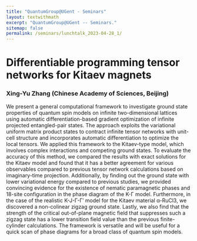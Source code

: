 ```yaml
---
title: "QuantumGroup@UGent - Seminars"
layout: textwithmath
excerpt: "QuantumGroup@UGent -- Seminars."
sitemap: false
permalink: /seminars/lunchtalk_2023-04-28_1/
---
```


# Differentiable programming tensor networks for Kitaev magnets
### Xing-Yu Zhang (Chinese Academy of Sciences, Beijing)
We present a general computational framework to investigate ground state properties of quantum spin models on infinite two-dimensional lattices using automatic differentiation-based gradient optimization of infinite projected entangled-pair states. The approach exploits the variational uniform matrix product states to contract infinite tensor networks with unit-cell structure and incorporates automatic differentiation to optimize the local tensors. We applied this framework to the Kitaev-type model, which involves complex interactions and competing ground states. To evaluate the accuracy of this method, we compared the results with exact solutions for the Kitaev model and found that it has a better agreement for various observables compared to previous tensor network calculations based on imaginary-time projection. Additionally, by finding out the ground state with lower variational energy compared to previous studies, we provided convincing evidence for the existence of nematic paramagnetic phases and 18-site configuration in the phase diagram of the K-Γ model. Furthermore, in the case of the realistic K-J-Γ-Γ′ model for the Kitaev material α-RuCl3, we discovered a non-colinear zigzag ground state. Lastly, we also find that the strength of the critical out-of-plane magnetic field that suppresses such a zigzag state has a lower transition field value than the previous finite-cylinder calculations. The framework is versatile and will be useful for a quick scan of phase diagrams for a broad class of quantum spin models. 